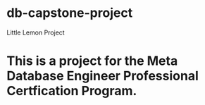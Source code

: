 # db-capstone-project
Little Lemon Project
# This is a project for the Meta Database Engineer Professional Certfication Program.
